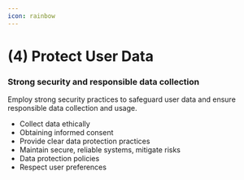 ```yaml
---
icon: rainbow
---
```


# (4) Protect User Data

### **Strong security and responsible data collection**

Employ strong security practices to safeguard user data and ensure responsible data collection and usage.

* Collect data ethically
* Obtaining informed consent
* Provide clear data protection practices
* Maintain secure, reliable systems, mitigate risks
* Data protection policies
* Respect user preferences
